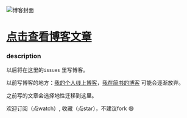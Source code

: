 
![博客封面](https://github.com/hxvin/blog/blob/master/image/23211103_1373530984051.jpg?raw=true)





# [点击查看博客文章](https://github.com/hxvin/blog/issues)


### description

以后将在这里的`issues` 里写博客。

以前写博客的地方：[我的个人线上博客](http://www.hxvin.me)，[我在简书的博客](https://www.jianshu.com/u/64d96b36bbc5) 可能会逐渐放弃。

之前写的文章会选择地性迁移到这里。

欢迎订阅（点watch）, 收藏（点star），不建议fork 😄

